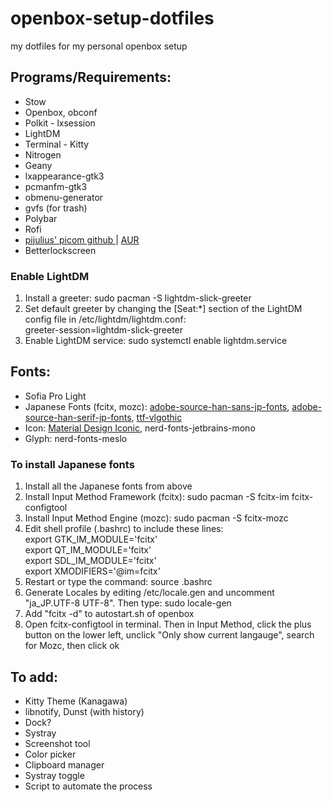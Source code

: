 # openbox-setup-dotfiles
my dotfiles for my personal openbox setup

<h2>Programs/Requirements:</h2>
<ul>
	<li>Stow</li> 
	<li>Openbox, obconf </li>
	<li>Polkit - lxsession</li>
	<li>LightDM</li>
	<li>Terminal - Kitty</li>
	<li>Nitrogen</li>
	<li>Geany</li>
	<li>lxappearance-gtk3</li>
	<li>pcmanfm-gtk3</li>
	<li>obmenu-generator</li>
	<li>gvfs (for trash)</li>
	<li>Polybar</li>
	<li>Rofi</li>
	<li><a href=https://github.com/pijulius/picom> pijulius' picom github </a> | <a href=https://aur.archlinux.org/packages/picom-pijulius-git> AUR </a></li>
	<li>Betterlockscreen</li>
</ul>
<h3>Enable LightDM</h3>
<ol>
	<li>Install a greeter: sudo pacman -S lightdm-slick-greeter</li>
	<li>Set default greeter by changing the [Seat:*] section of the LightDM config file in /etc/lightdm/lightdm.conf:</li>
	greeter-session=lightdm-slick-greeter
	<li>Enable LightDM service: sudo systemctl enable lightdm.service</li>
</ol>

<h2>Fonts:</h2>
<ul>
	<li>Sofia Pro Light</li>
	<li>Japanese Fonts (fcitx, mozc): <a href=https://archlinux.org/packages/?name=adobe-source-han-sans-jp-fonts>adobe-source-han-sans-jp-fonts</a>, <a href=https://archlinux.org/packages/?name=adobe-source-han-serif-jp-fonts>adobe-source-han-serif-jp-fonts</a>, <a href=https://aur.archlinux.org/packages/ttf-vlgothic/>ttf-vlgothic</a> </li>
	<li>Icon: <a href=https://aur.archlinux.org/packages/ttf-material-design-iconic-font>Material Design Iconic</a>, nerd-fonts-jetbrains-mono</li>
	<li>Glyph: nerd-fonts-meslo</li>
</ul>

<h3>To install Japanese fonts</h3>
<ol>
	<li>Install all the Japanese fonts from above</li>
	<li>Install Input Method Framework (fcitx): sudo pacman -S fcitx-im fcitx-configtool</li>
	<li>Install Input Method Engine (mozc): sudo pacman -S fcitx-mozc</li>
	<li>Edit shell profile (.bashrc) to include these lines:</li>
	export GTK_IM_MODULE='fcitx'<br>
	export QT_IM_MODULE='fcitx'<br>
	export SDL_IM_MODULE='fcitx'<br>
	export XMODIFIERS='@im=fcitx'<br>
	<li>Restart or type the command: source .bashrc</li>
	<li>Generate Locales by editing /etc/locale.gen and uncomment "ja_JP.UTF-8 UTF-8". Then type: sudo locale-gen</li>
	<li>Add "fcitx -d" to autostart.sh of openbox</li>
	<li>Open fcitx-configtool in terminal. Then in Input Method, click the plus button on the lower left, unclick "Only show current langauge", search for Mozc, then click ok</li>
</ol>

<h2>To add:</h2>
<ul>
	<li>Kitty Theme (Kanagawa)</li>
	<li>libnotify, Dunst (with history)</li>
	<li>Dock?</li>
	<li>Systray</li>
	<li>Screenshot tool</li>
	<li>Color picker</li>
	<li>Clipboard manager</>
	<li>Systray toggle</li>
	<li>Script to automate the process</li>
</ul>
